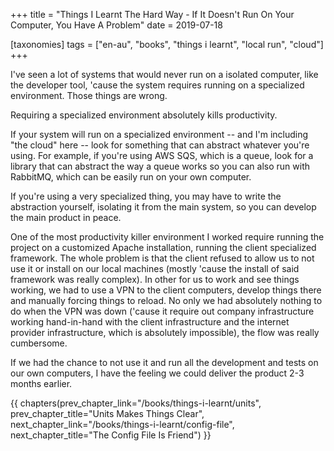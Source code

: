 +++
title = "Things I Learnt The Hard Way - If It Doesn't Run On Your Computer, You Have A Problem"
date = 2019-07-18

[taxonomies]
tags = ["en-au", "books", "things i learnt", "local run", "cloud"]
+++

I've seen a lot of systems that would never run on a isolated computer, like
the developer tool, 'cause the system requires running on a specialized
environment. Those things are wrong.

<!-- more -->

Requiring a specialized environment absolutely kills productivity.

If your system will run on a specialized environment -- and I'm including "the
cloud" here -- look for something that can abstract whatever you're using. For
example, if you're using AWS SQS, which is a queue, look for a library that
can abstract the way a queue works so you can also run with RabbitMQ, which
can be easily run on your own computer.

If you're using a very specialized thing, you may have to write the
abstraction yourself, isolating it from the main system, so you can develop
the main product in peace.

One of the most productivity killer environment I worked require running the
project on a customized Apache installation, running the client specialized
framework. The whole problem is that the client refused to allow us to not use
it or install on our local machines (mostly 'cause the install of said
framework was really complex). In other for us to work and see things working,
we had to use a VPN to the client computers, develop things there and manually
forcing things to reload. No only we had absolutely nothing to do when the VPN
was down ('cause it require out company infrastructure working hand-in-hand
with the client infrastructure and the internet provider infrastructure, which
is absolutely impossible), the flow was really cumbersome.

If we had the chance to not use it and run all the development and tests on
our own computers, I have the feeling we could deliver the product 2-3 months
earlier.

{{ chapters(prev_chapter_link="/books/things-i-learnt/units", prev_chapter_title="Units Makes Things Clear", next_chapter_link="/books/things-i-learnt/config-file", next_chapter_title="The Config File Is Friend") }}

